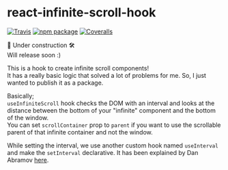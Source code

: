 # react-infinite-scroll-hook

[![Travis][build-badge]][build]
[![npm package][npm-badge]][npm]
[![Coveralls][coveralls-badge]][coveralls]

🔨 Under construction 🛠  
Will release soon :)

This is a hook to create infinite scroll components!  
It has a really basic logic that solved a lot of problems for me. So, I just wanted to publish it as a package.

Basically;  
`useInfiniteScroll` hook checks the DOM with an interval and looks at the distance between the bottom of your "infinite" component and the bottom of the window.  
You can set `scrollContainer` prop to `parent` if you want to use the scrollable parent of that infinite container and not the window.  

While setting the interval, we use another custom hook named `useInterval` and make the `setInterval` declarative. It has been explained by Dan Abramov [here](https://overreacted.io/making-setinterval-declarative-with-react-hooks/).  

[build-badge]: https://img.shields.io/travis/user/repo/master.png?style=flat-square
[build]: https://travis-ci.org/user/repo
[npm-badge]: https://img.shields.io/npm/v/npm-package.png?style=flat-square
[npm]: https://www.npmjs.org/package/npm-package
[coveralls-badge]: https://img.shields.io/coveralls/user/repo/master.png?style=flat-square
[coveralls]: https://coveralls.io/github/user/repo
